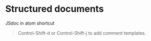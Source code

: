 # Structured documents

JSdoc in atom shortcut
> Control-Shift-d or Control-Shift-j to add comment templates.
